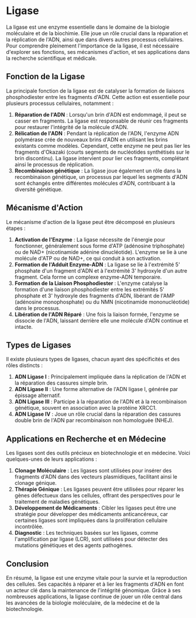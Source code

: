 # Ligase

La ligase est une enzyme essentielle dans le domaine de la biologie moléculaire et de la biochimie. Elle joue un rôle crucial dans la réparation et la réplication de l'ADN, ainsi que dans divers autres processus cellulaires. Pour comprendre pleinement l'importance de la ligase, il est nécessaire d'explorer ses fonctions, ses mécanismes d'action, et ses applications dans la recherche scientifique et médicale.

## Fonction de la Ligase

La principale fonction de la ligase est de catalyser la formation de liaisons phosphodiester entre les fragments d'ADN. Cette action est essentielle pour plusieurs processus cellulaires, notamment :

1. **Réparation de l'ADN** : Lorsqu'un brin d'ADN est endommagé, il peut se casser en fragments. La ligase est responsable de réunir ces fragments pour restaurer l'intégrité de la molécule d'ADN.
2. **Rélication de l'ADN** : Pendant la réplication de l'ADN, l'enzyme ADN polymérase crée de nouveaux brins d'ADN en utilisant les brins existants comme modèles. Cependant, cette enzyme ne peut pas lier les fragments d'Okazaki (courts segments de nucléotides synthétisés sur le brin discontinu). La ligase intervient pour lier ces fragments, complétant ainsi le processus de réplication.
3. **Recombinaison génétique** : La ligase joue également un rôle dans la recombinaison génétique, un processus par lequel les segments d'ADN sont échangés entre différentes molécules d'ADN, contribuant à la diversité génétique.

## Mécanisme d'Action

Le mécanisme d'action de la ligase peut être décomposé en plusieurs étapes :

1. **Activation de l'Enzyme** : La ligase nécessite de l'énergie pour fonctionner, généralement sous forme d'ATP (adénosine triphosphate) ou de NAD+ (nicotinamide adénine dinucléotide). L'enzyme se lie à une molécule d'ATP ou de NAD+, ce qui conduit à son activation.
2. **Formation de l'Adduit Enzyme-ADN** : La ligase se lie à l'extrémité 5' phosphate d'un fragment d'ADN et à l'extrémité 3' hydroxyle d'un autre fragment. Cela forme un complexe enzyme-ADN temporaire.
3. **Formation de la Liaison Phosphodiester** : L'enzyme catalyse la formation d'une liaison phosphodiester entre les extrémités 5' phosphate et 3' hydroxyle des fragments d'ADN, libérant de l'AMP (adénosine monophosphate) ou du NMN (nicotinamide mononucléotide) dans le processus.
4. **Libération de l'ADN Réparé** : Une fois la liaison formée, l'enzyme se dissocie de l'ADN, laissant derrière elle une molécule d'ADN continue et intacte.

## Types de Ligases

Il existe plusieurs types de ligases, chacun ayant des spécificités et des rôles distincts :

1. **ADN Ligase I** : Principalement impliquée dans la réplication de l'ADN et la réparation des cassures simple brin.
2. **ADN Ligase II** : Une forme alternative de l'ADN ligase I, générée par épissage alternatif.
3. **ADN Ligase III** : Participe à la réparation de l'ADN et à la recombinaison génétique, souvent en association avec la protéine XRCC1.
4. **ADN Ligase IV** : Joue un rôle crucial dans la réparation des cassures double brin de l'ADN par recombinaison non homologuée (NHEJ).

## Applications en Recherche et en Médecine

Les ligases sont des outils précieux en biotechnologie et en médecine. Voici quelques-unes de leurs applications :

1. **Clonage Moléculaire** : Les ligases sont utilisées pour insérer des fragments d'ADN dans des vecteurs plasmidiques, facilitant ainsi le clonage génique.
2. **Thérapie Génique** : Les ligases peuvent être utilisées pour réparer les gènes défectueux dans les cellules, offrant des perspectives pour le traitement de maladies génétiques.
3. **Développement de Médicaments** : Cibler les ligases peut être une stratégie pour développer des médicaments anticancéreux, car certaines ligases sont impliquées dans la prolifération cellulaire incontrôlée.
4. **Diagnostic** : Les techniques basées sur les ligases, comme l'amplification par ligase (LCR), sont utilisées pour détecter des mutations génétiques et des agents pathogènes.

## Conclusion

En résumé, la ligase est une enzyme vitale pour la survie et la reproduction des cellules. Ses capacités à réparer et à lier les fragments d'ADN en font un acteur clé dans la maintenance de l'intégrité génomique. Grâce à ses nombreuses applications, la ligase continue de jouer un rôle central dans les avancées de la biologie moléculaire, de la médecine et de la biotechnologie.